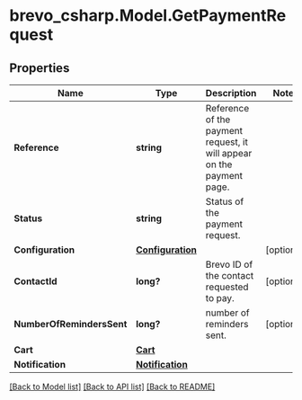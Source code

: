 # brevo_csharp.Model.GetPaymentRequest
## Properties

Name | Type | Description | Notes
------------ | ------------- | ------------- | -------------
**Reference** | **string** | Reference of the payment request, it will appear on the payment page.  | 
**Status** | **string** | Status of the payment request. | 
**Configuration** | [**Configuration**](Configuration.md) |  | [optional] 
**ContactId** | **long?** | Brevo ID of the contact requested to pay.  | [optional] 
**NumberOfRemindersSent** | **long?** | number of reminders sent.  | [optional] 
**Cart** | [**Cart**](Cart.md) |  | 
**Notification** | [**Notification**](Notification.md) |  | 

[[Back to Model list]](../README.md#documentation-for-models) [[Back to API list]](../README.md#documentation-for-api-endpoints) [[Back to README]](../README.md)

